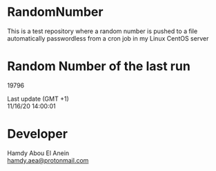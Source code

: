 # RandomNumber    
This is a test repository where a random number is pushed to a file automatically passwordless from a cron job in my Linux CentOS server    
# Random Number of the last run   
19796
      
Last update (GMT +1)    
11/16/20 14:00:01
# Developer    
Hamdy Abou El Anein   
hamdy.aea@protonmail.com
